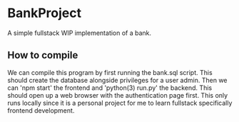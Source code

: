 # BankProject
A simple fullstack WIP implementation of a bank. 

## How to compile
We can compile this program by first running the bank.sql script. This should create the database alongside privileges
for a user admin. Then we can 'npm start' the frontend and 'python(3) run.py' the backend. This should open up a web browser
with the authentication page first. This only runs locally since it is a personal project for me to learn fullstack specifically frontend development.